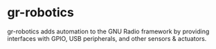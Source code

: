 # gr-robotics
gr-robotics adds automation to the GNU Radio framework by providing interfaces with GPIO, USB peripherals, and other sensors &amp; actuators.
